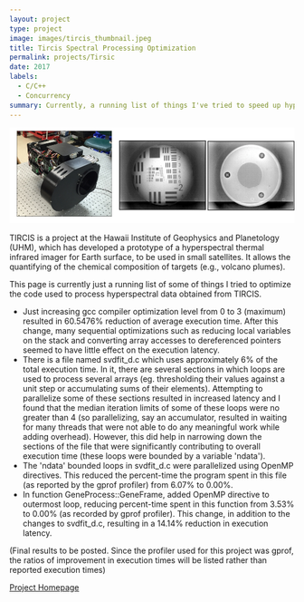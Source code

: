 ```yaml
---
layout: project
type: project
image: images/tircis_thumbnail.jpeg
title: Tircis Spectral Processing Optimization 
permalink: projects/Tirsic
date: 2017
labels:
  - C/C++
  - Concurrency
summary: Currently, a running list of things I've tried to speed up hyperspectral data processing software used by the Hawaii Institute of Geophysics and Planetology.
---
```

<img class="ui image" src="../images/tircis.jpeg">

TIRCIS is a project at the Hawaii Institute of Geophysics and Planetology (UHM), which has developed a prototype of a hyperspectral thermal infrared imager for Earth surface, to be used in small satellites. It allows the quantifying of the chemical composition of targets (e.g., volcano plumes).

This page is currently just a running list of some of things I tried to optimize the code used to process hyperspectral data obtained from TIRCIS.

* Just increasing gcc compiler optimization level from 0 to 3 (maximum) resulted in 60.5476% reduction of average execution time. After this change, many sequential optimizations such as reducing local variables on the stack and converting array accesses to dereferenced pointers seemed to have little effect on the execution latency. 
* There is a file named svdfit_d.c which uses approximately 6% of the total execution time. In it, there are several sections in which loops are used to process several arrays (eg. thresholding their values against a unit step or accumulating sums of their elements). Attempting to parallelize some of these sections resulted in increased latency and I found that the median iteration limits of some of these loops were no greater than 4 (so parallelizing, say an accumulator, resulted in waiting for many threads that were not able to do any meaningful work while adding overhead). However, this did help in narrowing down the sections of the file that were significantly contributing to overall execution time (these loops were bounded by a variable 'ndata').
* The 'ndata' bounded loops in svdfit_d.c were parallelized using OpenMP directives. This reduced the percent-time the program spent in this file (as reported by the gprof profiler) from 6.07% to 0.00%.
* In function GeneProcess::GeneFrame, added OpenMP directive to outermost loop, reducing percent-time spent in this function from 3.53% to 0.00% (as recorded by gprof profiler). This change, in addition to the changes to svdfit_d.c, resulting in a 14.14% reduction in execution latency. 


(Final results to be posted. Since the profiler used for this project was gprof, the ratios of improvement in execution times will be listed rather than reported execution times)

[Project Homepage](http://www.higp.hawaii.edu/~harold/tircis_doc/index.html)


